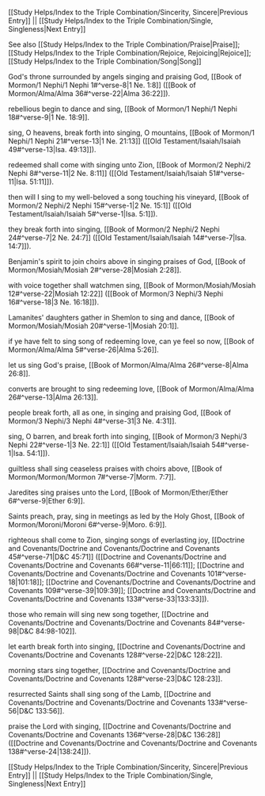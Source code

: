 [[Study Helps/Index to the Triple Combination/Sincerity, Sincere|Previous Entry]]  ||  [[Study Helps/Index to the Triple Combination/Single, Singleness|Next Entry]]

 See also [[Study Helps/Index to the Triple Combination/Praise|Praise]]; [[Study Helps/Index to the Triple Combination/Rejoice, Rejoicing|Rejoice]]; [[Study Helps/Index to the Triple Combination/Song|Song]]

 God's throne surrounded by angels singing and praising God, [[Book of Mormon/1 Nephi/1 Nephi 1#^verse-8|1 Ne. 1:8]] ([[Book of Mormon/Alma/Alma 36#^verse-22|Alma 36:22]]).

 rebellious begin to dance and sing, [[Book of Mormon/1 Nephi/1 Nephi 18#^verse-9|1 Ne. 18:9]].

 sing, O heavens, break forth into singing, O mountains, [[Book of Mormon/1 Nephi/1 Nephi 21#^verse-13|1 Ne. 21:13]] ([[Old Testament/Isaiah/Isaiah 49#^verse-13|Isa. 49:13]]).

 redeemed shall come with singing unto Zion, [[Book of Mormon/2 Nephi/2 Nephi 8#^verse-11|2 Ne. 8:11]] ([[Old Testament/Isaiah/Isaiah 51#^verse-11|Isa. 51:11]]).

 then will I sing to my well-beloved a song touching his vineyard, [[Book of Mormon/2 Nephi/2 Nephi 15#^verse-1|2 Ne. 15:1]] ([[Old Testament/Isaiah/Isaiah 5#^verse-1|Isa. 5:1]]).

 they break forth into singing, [[Book of Mormon/2 Nephi/2 Nephi 24#^verse-7|2 Ne. 24:7]] ([[Old Testament/Isaiah/Isaiah 14#^verse-7|Isa. 14:7]]).

 Benjamin's spirit to join choirs above in singing praises of God, [[Book of Mormon/Mosiah/Mosiah 2#^verse-28|Mosiah 2:28]].

 with voice together shall watchmen sing, [[Book of Mormon/Mosiah/Mosiah 12#^verse-22|Mosiah 12:22]] ([[Book of Mormon/3 Nephi/3 Nephi 16#^verse-18|3 Ne. 16:18]]).

 Lamanites' daughters gather in Shemlon to sing and dance, [[Book of Mormon/Mosiah/Mosiah 20#^verse-1|Mosiah 20:1]].

 if ye have felt to sing song of redeeming love, can ye feel so now, [[Book of Mormon/Alma/Alma 5#^verse-26|Alma 5:26]].

 let us sing God's praise, [[Book of Mormon/Alma/Alma 26#^verse-8|Alma 26:8]].

 converts are brought to sing redeeming love, [[Book of Mormon/Alma/Alma 26#^verse-13|Alma 26:13]].

 people break forth, all as one, in singing and praising God, [[Book of Mormon/3 Nephi/3 Nephi 4#^verse-31|3 Ne. 4:31]].

 sing, O barren, and break forth into singing, [[Book of Mormon/3 Nephi/3 Nephi 22#^verse-1|3 Ne. 22:1]] ([[Old Testament/Isaiah/Isaiah 54#^verse-1|Isa. 54:1]]).

 guiltless shall sing ceaseless praises with choirs above, [[Book of Mormon/Mormon/Mormon 7#^verse-7|Morm. 7:7]].

 Jaredites sing praises unto the Lord, [[Book of Mormon/Ether/Ether 6#^verse-9|Ether 6:9]].

 Saints preach, pray, sing in meetings as led by the Holy Ghost, [[Book of Mormon/Moroni/Moroni 6#^verse-9|Moro. 6:9]].

 righteous shall come to Zion, singing songs of everlasting joy, [[Doctrine and Covenants/Doctrine and Covenants/Doctrine and Covenants 45#^verse-71|D&C 45:71]] ([[Doctrine and Covenants/Doctrine and Covenants/Doctrine and Covenants 66#^verse-11|66:11]]; [[Doctrine and Covenants/Doctrine and Covenants/Doctrine and Covenants 101#^verse-18|101:18]]; [[Doctrine and Covenants/Doctrine and Covenants/Doctrine and Covenants 109#^verse-39|109:39]]; [[Doctrine and Covenants/Doctrine and Covenants/Doctrine and Covenants 133#^verse-33|133:33]]).

 those who remain will sing new song together, [[Doctrine and Covenants/Doctrine and Covenants/Doctrine and Covenants 84#^verse-98|D&C 84:98-102]].

 let earth break forth into singing, [[Doctrine and Covenants/Doctrine and Covenants/Doctrine and Covenants 128#^verse-22|D&C 128:22]].

 morning stars sing together, [[Doctrine and Covenants/Doctrine and Covenants/Doctrine and Covenants 128#^verse-23|D&C 128:23]].

 resurrected Saints shall sing song of the Lamb, [[Doctrine and Covenants/Doctrine and Covenants/Doctrine and Covenants 133#^verse-56|D&C 133:56]].

 praise the Lord with singing, [[Doctrine and Covenants/Doctrine and Covenants/Doctrine and Covenants 136#^verse-28|D&C 136:28]] ([[Doctrine and Covenants/Doctrine and Covenants/Doctrine and Covenants 138#^verse-24|138:24]]).

[[Study Helps/Index to the Triple Combination/Sincerity, Sincere|Previous Entry]]  ||  [[Study Helps/Index to the Triple Combination/Single, Singleness|Next Entry]]